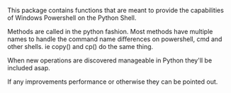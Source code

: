 This package contains functions that are meant to provide the capabilities
of Windows Powershell on the Python Shell.

Methods are called in the python fashion.
Most methods have multiple names to handle the command name differences on powershell,
cmd and other shells. ie copy()  and cp() do the same thing.

When new operations are discovered manageable in Python they'll be included asap.

If any improvements performance or otherwise they can be pointed out.


